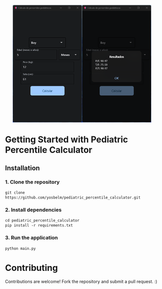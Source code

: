 <div style="display: flex; justify-content: center; align = "center"; height: 100vh;">
  <img src="assets/Screenshot 1.png" alt="Screenshot 1" style="width: 45%;">
  <img src="assets/Screenshot 2.png" alt="Screenshot 2" style="width: 45%;">
</div>
  
# Getting Started with Pediatric Percentile Calculator

## Installation

### 1. Clone the repository
```
git clone https://github.com/yosbelm/pediatric_percentile_calculator.git
```
### 2. Install dependencies
```
cd pediatric_percentile_calculator
pip install -r requirements.txt
```

### 3. Run the application
```
python main.py
```
# Contributing
 Contributions are welcome! Fork the repository and submit a pull request. :)

